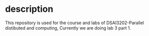 # description
This repository is used for the course and labs of DSAI3202-Parallel distibuted and computing,
Currently we are doing lab 3 part 1.


